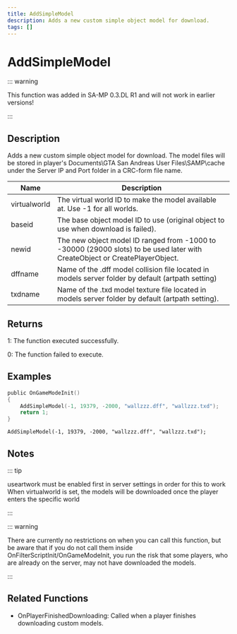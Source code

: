 ```yaml
---
title: AddSimpleModel
description: Adds a new custom simple object model for download.
tags: []
---
```


# AddSimpleModel

<TagLinks />

::: warning

This function was added in SA-MP 0.3.DL R1 and will not work in earlier versions!

:::

## Description

Adds a new custom simple object model for download. The model files will be stored in player's Documents\GTA San Andreas User Files\SAMP\cache under the Server IP and Port folder in a CRC-form file name.

| Name         | Description                                                                                                                 |
| ------------ | --------------------------------------------------------------------------------------------------------------------------- |
| virtualworld | The virtual world ID to make the model available at. Use -1 for all worlds.                                                 |
| baseid       | The base object model ID to use (original object to use when download is failed).                                           |
| newid        | The new object model ID ranged from -1000 to -30000 (29000 slots) to be used later with CreateObject or CreatePlayerObject. |
| dffname      | Name of the .dff model collision file located in models server folder by default (artpath setting)                          |
| txdname      | Name of the .txd model texture file located in models server folder by default (artpath setting).                           |

## Returns

1: The function executed successfully.

0: The function failed to execute.

## Examples

```c
public OnGameModeInit()
{
	AddSimpleModel(-1, 19379, -2000, "wallzzz.dff", "wallzzz.txd");
	return 1;
}
```

```
AddSimpleModel(-1, 19379, -2000, "wallzzz.dff", "wallzzz.txd");
```

## Notes

::: tip

useartwork must be enabled first in server settings in order for this to work
When virtualworld is set, the models will be downloaded once the player enters the specific world

:::

::: warning

There are currently no restrictions on when you can call this function, but be aware that if you do not call them inside OnFilterScriptInit/OnGameModeInit, you run the risk that some players, who are already on the server, may not have downloaded the models.

:::

## Related Functions

- OnPlayerFinishedDownloading: Called when a player finishes downloading custom models.
